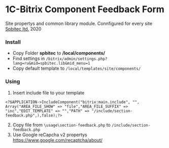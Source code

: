 # 1C-Bitrix Component Feedback Form
Site propertys and common library module. Connfigured for every site 
[Spbitec ltd.](http://spbitec.ru "Spbitec ltd.") 2020

### Install
* Copy Folder **spbitec** to **/local/components/**
* Find settings in `/bitrix/admin/settings.php?lang=ru&mid=spbitec.lib&mid_menu=1`
* Copy default template to  `/local/templates/site/components/`

### Using
1. Insert include file to your template

`<?$APPLICATION->IncludeComponent("bitrix:main.include", "", Array("AREA_FILE_SHOW" => "file","AREA_FILE_SUFFIX" => "inc","EDIT_TEMPLATE" => "","PATH" => "/include/section-feedback.php",),false);?>`

2. Copy file from `\usage\section-feedback.php` to  `/include/section-feedback.php`
3. Use Google reCapcha v2 propertys https://www.google.com/recaptcha/about/
